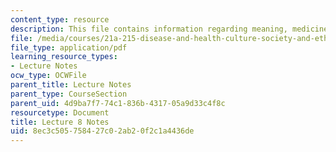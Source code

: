 ```yaml
---
content_type: resource
description: This file contains information regarding meaning, medicine, and iIllness.
file: /media/courses/21a-215-disease-and-health-culture-society-and-ethics-spring-2012/8ec3c505758427c02ab20f2c1a4436de_MIT21A_215S12_lecture_08.pdf
file_type: application/pdf
learning_resource_types:
- Lecture Notes
ocw_type: OCWFile
parent_title: Lecture Notes
parent_type: CourseSection
parent_uid: 4d9ba7f7-74c1-836b-4317-05a9d33c4f8c
resourcetype: Document
title: Lecture 8 Notes
uid: 8ec3c505-7584-27c0-2ab2-0f2c1a4436de
---
```

